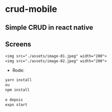 # crud-mobile

## Simple CRUD in react native

## Screens 

<p align="center" >

    <img src="./assets/image-01.jpeg" width="200">
    <img src="./assets/image-02.jpeg" width="200">
</p>


- Rode: 

```
yarn install
ou
npm install

e depois
expo start
```
